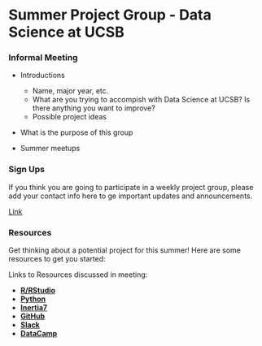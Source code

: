 # Summer Project Group - Data Science at UCSB 

### Informal Meeting 

* Introductions
	* Name, major year, etc.
	* What are you trying to accompish with Data Science at UCSB? Is there anything you want to improve?
	* Possible project ideas 

* What is the purpose of this group
* Summer meetups  

### Sign Ups
If you think you are going to participate in a weekly project group, please add your contact info here to ge important updates and announcements. 

[Link](https://docs.google.com/forms/d/e/1FAIpQLSec_FlDtxTTYMowhXhOU1bseNza-5zPbkaQGSmIDvLaH_A0tQ/viewform) 

### Resources
Get thinking about a potential project for this summer! Here are some resources to get you started:

Links to Resources discussed in meeting:

+ [**R/RStudio**](https://www.rstudio.com/) <br />
+ [**Python**](https://www.python.org/) <br />  
+ [**Inertia7**](http://www.inertia7.com/) <br />
+ [**GitHub**](https://github.com/) <br />
+ [**Slack**](https://slack.com/) <br />
+ [**DataCamp**](https://www.datacamp.com/)
